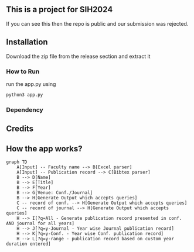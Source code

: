 ## This is a project for SIH2024
If you can see this then the repo is public and our submission was rejected.
## Installation 
Download the zip file from the release section and extract it 
### How to Run
run the app.py using 
```bash
python3 app.py
```
### Dependency

## Credits
<will add your account usernames later.>

## How the app works?
```mermaid
graph TD
    A[Input] -- Faculty name --> B[Excel parser]
    A[Input] -- Publication record --> C[Bibtex parser]
    B --> D[Name]
    B --> E[Title]
    B --> F[Year]
    B --> G[Venue: Conf./Journal]
    B --> H[Generate Output which accepts queries]
    C -- record of conf. --> H[Generate Output which accepts queries]
    C -- record of journal --> H[Generate Output which accepts queries]
    H --> I[?q=All - Generate publication record presented in conf. AND journal for all years]
    H --> J[?q=y-Journal - Year wise Journal publication record]
    H --> K[?q=y-Conf. - Year wise Conf. publication record]
    H --> L[?q=y-range - publication record based on custom year duration entered]
```
